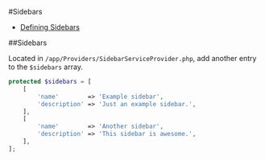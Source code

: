 #Sidebars

- [Defining Sidebars](#sidebars)

<a name="sidebars"></a>
##Sidebars

Located in `/app/Providers/SidebarServiceProvider.php`, add another entry to the `$sidebars` array.

```php
protected $sidebars = [
    [
        'name'        => 'Example sidebar',
        'description' => 'Just an example sidebar.',
    ],
    [
        'name'        => 'Another sidebar',
        'description' => 'This sidebar is awesome.',
    ],
];
```